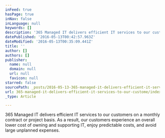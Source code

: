 ```yaml
---
inFeed: true
hasPage: true
inNav: false
inLanguage: null
keywords: []
description: '365 Managed IT delivers efficient IT services to our customers on a monthly contract or project basis. As a result, our customers experience an overall lower cost of owning and supporting IT, enjoy predictable costs, and avoid large unplanned expenses.'
datePublished: '2016-05-13T00:42:57.963Z'
dateModified: '2016-05-13T00:35:09.441Z'
title: ''
author: []
authors: []
publisher:
  name: null
  domain: null
  url: null
  favicon: null
starred: false
sourcePath: _posts/2016-05-13-365-managed-it-delivers-efficient-it-services-to-our-custome.md
url: 365-managed-it-delivers-efficient-it-services-to-our-custome/index.html
_type: Article

---
```

365 Managed IT delivers efficient IT services to our customers on a monthly contract or project basis. As a result, our customers experience an overall lower cost of owning and supporting IT, enjoy predictable costs, and avoid large unplanned expenses.